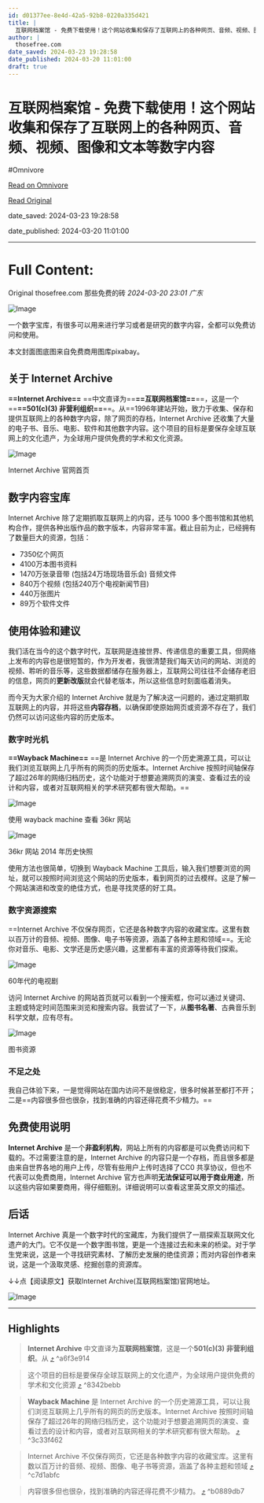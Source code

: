 ```yaml
---
id: d01377ee-8e4d-42a5-92b8-0220a335d421
title: |
  互联网档案馆 - 免费下载使用！这个网站收集和保存了互联网上的各种网页、音频、视频、图像和文本等数字内容
author: |
  thosefree.com
date_saved: 2024-03-23 19:28:58
date_published: 2024-03-20 11:01:00
draft: true
---
```


# 互联网档案馆 - 免费下载使用！这个网站收集和保存了互联网上的各种网页、音频、视频、图像和文本等数字内容
#Omnivore

[Read on Omnivore](https://omnivore.app/me/-18e6da56071)

[Read Original](https://mp.weixin.qq.com/s/-qCmmbHFu1QLocvSpFBlvQ)

date_saved: 2024-03-23 19:28:58

date_published: 2024-03-20 11:01:00

--- 

# Full Content: 

Original  thosefree.com  那些免费的砖 _2024-03-20 23:01_ _广东_ 

![Image](https://proxy-prod.omnivore-image-cache.app/720x405,sOfVezSTjs-z9jxdy9JKDSnIecXIUBoN0oQA3NcUy9U8/https://mmbiz.qpic.cn/sz_mmbiz_jpg/zSxQQIiaarqFAU9hKVzqR4j1y9sDh8yKic0CHR2zuEd1TtS4Q5iaRWVkAIEFCATcoqaBrdPnFHqh5pc2KcvejB0SA/640?wx_fmt=jpeg)

一个数字宝库，有很多可以用来进行学习或者是研究的数字内容，全都可以免费访问和使用。

本文封面图底图来自免费商用图库pixabay。

## 关于 Internet Archive

**==Internet Archive==** ==中文直译为==**==互联网档案馆==**==，这是一个==**==501(c)(3) 非营利组织==**==。从==1996年建站开始，致力于收集、保存和提供互联网上的各种数字内容，除了网页的存档，Internet Archive 还收集了大量的电子书、音乐、电影、软件和其他数字内容。这个项目的目标是要保存全球互联网上的文化遗产，为全球用户提供免费的学术和文化资源。

![Image](https://proxy-prod.omnivore-image-cache.app/880x655,sQ4EWhv6EX8oUd8TG_I1g65SPxnwE8gChk4WGrlbuI1I/https://mmbiz.qpic.cn/sz_mmbiz_jpg/zSxQQIiaarqFAU9hKVzqR4j1y9sDh8yKicyhFZJcEEqxOC8iaZEnaK0JxpTrEYuKh4C5eHxtAL4w7OgUPz6Gy8UibA/640)

Internet Archive 官网首页

## 数字内容宝库

Internet Archive 除了定期抓取互联网上的内容，还与 1000 多个图书馆和其他机构合作，提供各种出版作品的数字版本，内容非常丰富。截止目前为止，已经拥有了数量巨大的资源，包括：

* 7350亿个网页
* 4100万本图书资料
* 1470万张录音带 (包括24万场现场音乐会) 音频文件
* 840万个视频 (包括240万个电视新闻节目)
* 440万张图片
* 89万个软件文件

## 使用体验和建议

我们活在当今的这个数字时代，互联网是连接世界、传递信息的重要工具，但网络上发布的内容也是很短暂的，作为开发者，我很清楚我们每天访问的网站、浏览的视频、聆听的音乐等，这些数据都储存在服务器上，互联网公司往往不会储存老旧的信息，网页的**更新改版**就会代替老版本，所以这些信息时刻面临着消失。

而今天为大家介绍的 Internet Archive 就是为了解决这一问题的，通过定期抓取互联网上的内容，并将这些**内容存档**，以确保即使原始网页或资源不存在了，我们仍然可以访问这些内容的历史版本。

### 数字时光机

**==Wayback Machine==** ==是 Internet Archive 的一个历史溯源工具，可以让我们浏览互联网上几乎所有的网页的历史版本。Internet Archive 按照时间轴保存了超过26年的网络归档历史，这个功能对于想要追溯网页的演变、查看过去的设计和内容，或者对互联网相关的学术研究都有很大帮助。==

![Image](https://proxy-prod.omnivore-image-cache.app/880x650,sXCYnv_ZPz8UEyXDz6tYMQUPDeiYdWEB_K4TayEKzJFg/https://mmbiz.qpic.cn/sz_mmbiz_jpg/zSxQQIiaarqFAU9hKVzqR4j1y9sDh8yKicZEnyYoYLYVmAg5BibyLKW8te9LCrTsSjQ6Sbm06mNPsGOg6G3K2t3bQ/640)

使用 wayback machine 查看 36kr 网站

![Image](https://proxy-prod.omnivore-image-cache.app/880x658,s5rGcG60_4EeKVzhAN01sH5Z8uEjHr5EzAj9YjMtjMSA/https://mmbiz.qpic.cn/sz_mmbiz_jpg/zSxQQIiaarqFAU9hKVzqR4j1y9sDh8yKicKQAryYuJNnCYW9XofgD721lGyMZo7OfWIONwV7uok6wmBzUvQ9sgKA/640)

36kr 网站 2014 年历史快照

使用方法也很简单，切换到 Wayback Machine 工具后，输入我们想要浏览的网址，就可以按照时间浏览这个网站的历史版本，看到网页的过去模样。这是了解一个网站演进和改变的绝佳方式，也是寻找灵感的好工具。

### 数字资源搜索

==Internet Archive 不仅保存网页，它还是各种数字内容的收藏宝库。这里有数以百万计的音频、视频、图像、电子书等资源，涵盖了各种主题和领域==。无论你对音乐、电影、文学还是历史感兴趣，这里都有丰富的资源等待我们探索。

![Image](https://proxy-prod.omnivore-image-cache.app/880x655,suCCLYHiT4FldubPKW_A_siJopQi9wHsQj3MIpszelUE/https://mmbiz.qpic.cn/sz_mmbiz_jpg/zSxQQIiaarqFAU9hKVzqR4j1y9sDh8yKicWxQOwSsAnl0icB3hjDO5CMico2HPmWNbL8PYz1vjG5JGGBEU11yyCD2w/640)

60年代的电视剧

访问 Internet Archive 的网站首页就可以看到一个搜索框，你可以通过关键词、主题或特定时间范围来浏览和搜索内容。我尝试了一下，从**图书名著**、古典音乐到科学文献，应有尽有。

![Image](https://proxy-prod.omnivore-image-cache.app/880x655,seSk871u1dTt-jvD34qwBXsZwuyupgQgZs3aBzcsl7x0/https://mmbiz.qpic.cn/sz_mmbiz_jpg/zSxQQIiaarqFAU9hKVzqR4j1y9sDh8yKic2CdHVMQ84XBHcXkPcEe6mibCHoXT1lDNfwBf4DcXvxXGxIAmRmpOPjQ/640)

图书资源

### 不足之处

我自己体验下来，一是觉得网站在国内访问不是很稳定，很多时候甚至都打不开；二是==内容很多但也很杂，找到准确的内容还得花费不少精力。==

## 免费使用说明

**Internet Archive** 是一个**非盈利机构**，网站上所有的内容都是可以免费访问和下载的。不过需要注意的是，Internet Archive 的内容只是一个存档，而且很多都是由来自世界各地的用户上传，尽管有些用户上传时选择了CC0 共享协议，但也不代表可以免费商用，Internet Archive 官方也声明**无法保证可以用于商业用途**，所以这些内容如果要商用，得仔细甄别。详细说明可以查看这里英文原文的描述。

## 后话

Internet Archive 真是一个数字时代的宝藏库，为我们提供了一扇探索互联网文化遗产的大门。它不仅是一个数字图书馆，更是一个连接过去和未来的桥梁。对于学生党来说，这是一个寻找研究素材、了解历史发展的绝佳资源；而对内容创作者来说，这是一个汲取灵感、挖掘创意的资源库。

↓↓点【阅读原文】获取Internet Archive(互联网档案馆)官网地址。

![Image](https://proxy-prod.omnivore-image-cache.app/0x0,sJICtkJcSMYoMu77oHtlaAqOntgfvhQapCLSf3Awfx4c/https://mmbiz.qpic.cn/mmbiz_png/zSxQQIiaarqHic0rNYquuLYQnqGSLUxXELNtISicjawZQG9Jwy3TtnoV1OI3KhKCbJtp2t3WyqJr6iasibloeBDhxug/640?wx_fmt=png) 

---

## Highlights

> **Internet Archive** 中文直译为**互联网档案馆**，这是一个**501(c)(3) 非营利组织**。从 [⤴️](https://omnivore.app/me/-18e6da56071#a6f3e914-deaf-4aba-a1b0-b81f30d0b35d)  ^a6f3e914

> 这个项目的目标是要保存全球互联网上的文化遗产，为全球用户提供免费的学术和文化资源 [⤴️](https://omnivore.app/me/-18e6da56071#8342bebb-6070-4469-9da6-e2c772007f39)  ^8342bebb

> **Wayback Machine** 是 Internet Archive 的一个历史溯源工具，可以让我们浏览互联网上几乎所有的网页的历史版本。Internet Archive 按照时间轴保存了超过26年的网络归档历史，这个功能对于想要追溯网页的演变、查看过去的设计和内容，或者对互联网相关的学术研究都有很大帮助。 [⤴️](https://omnivore.app/me/-18e6da56071#3c33f462-0b6c-4e08-a99c-3c8f65c0d444)  ^3c33f462

> Internet Archive 不仅保存网页，它还是各种数字内容的收藏宝库。这里有数以百万计的音频、视频、图像、电子书等资源，涵盖了各种主题和领域 [⤴️](https://omnivore.app/me/-18e6da56071#c7d1abfc-8e9c-4676-98d7-1920e52bd4d2)  ^c7d1abfc

> 内容很多但也很杂，找到准确的内容还得花费不少精力。 [⤴️](https://omnivore.app/me/-18e6da56071#b0889db7-b14d-4666-aaa8-02b0ef28f465)  ^b0889db7

